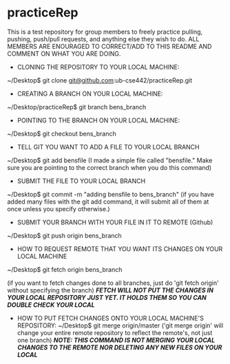 # practiceRep
This is a test repository for group members to freely practice pulling, pushing, push/pull requests, and anything else they wish to do.
ALL MEMBERS ARE ENOURAGED TO CORRECT/ADD TO THIS README AND COMMENT ON WHAT YOU ARE DOING.

- CLONING THE REPOSITORY TO YOUR LOCAL MACHINE:

 ~/Desktop$ git clone git@github.com:ub-cse442/practiceRep.git

- CREATING A BRANCH ON YOUR LOCAL MACHINE:

~/Desktop/practiceRep$ git branch bens_branch

- POINTING TO THE BRANCH ON YOUR LOCAL MACHINE:
 
~/Desktop$ git checkout bens_branch 

- TELL GIT YOU WANT TO ADD A FILE TO YOUR LOCAL BRANCH 

~/Desktop$ git add bensfile
(I made a simple file called "bensfile." Make sure you are pointing to the correct branch when you do this command)

- SUBMIT THE FILE TO YOUR LOCAL BRANCH

 ~/Desktop$ git commit -m "adding bensfile to bens_branch"
(if you have added many files with the git add <file> command, it will submit all of them at once unless you specify otherwise.)

- SUBMIT YOUR BRANCH WITH YOUR FILE IN IT TO REMOTE (Github)

 ~/Desktop$ git push origin bens_branch
 
- HOW TO REQUEST REMOTE THAT YOU WANT ITS CHANGES ON YOUR LOCAL MACHINE
 
 ~/Desktop$ git fetch origin bens_branch
  
(if you want to fetch changes done to all branches, just do 'git fetch origin' without specifying the branch)
***FETCH WILL NOT PUT THE CHANGES IN YOUR LOCAL REPOSITORY JUST YET. IT HOLDS THEM SO YOU CAN DOUBLE CHECK YOUR LOCAL***

- HOW TO PUT FETCH CHANGES ONTO YOUR LOCAL MACHINE'S REPOSITORY:
 ~/Desktop$ git merge origin/master
('git merge origin' will change your entire remote repository to reflect the remote's, not just one branch)
***NOTE: THIS COMMAND IS NOT MERGING YOUR LOCAL CHANGES TO THE REMOTE NOR DELETING ANY NEW FILES ON YOUR LOCAL***

 

